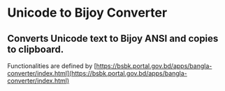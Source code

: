 # Unicode to Bijoy Converter
## Converts Unicode text to Bijoy ANSI and copies to clipboard.
Functionalities are defined by [https://bsbk.portal.gov.bd/apps/bangla-converter/index.html](https://bsbk.portal.gov.bd/apps/bangla-converter/index.html)
